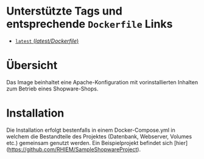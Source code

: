 Unterstützte Tags und entsprechende `Dockerfile` Links
======================================================

 - [`latest` (*latest/Dockerfile*)](https://github.com/RHIEM/docker-shopware/blob/master/Dockerfile)

Übersicht
============
Das Image beinhaltet eine Apache-Konfiguration mit vorinstallierten Inhalten zum Betrieb eines Shopware-Shops.

Installation
============
Die Installation erfolgt bestenfalls in einem Docker-Compose.yml in welchem die Bestandteile des Projektes (Datenbank, Webserver, Volumes etc.) gemeinsam genutzt werden.
Ein Beispielprojekt befindet sich [hier] (https://github.com/RHIEM/SampleShopwareProject).
